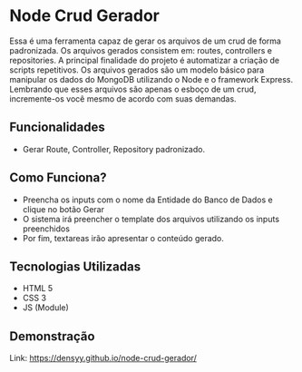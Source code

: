 # Node Crud Gerador

Essa é uma ferramenta capaz de gerar os arquivos de um crud de forma padronizada.
Os arquivos gerados consistem em: routes, controllers e repositories.
A principal finalidade do projeto é automatizar a criação de scripts repetitivos.
Os arquivos gerados são um modelo básico para manipular os dados do MongoDB utilizando o Node e o framework Express.
Lembrando que esses arquivos são apenas o esboço de um crud, incremente-os você mesmo de acordo com suas demandas.

## Funcionalidades

- Gerar Route, Controller, Repository padronizado.

## Como Funciona?

- Preencha os inputs com o nome da Entidade do Banco de Dados e clique no botão Gerar
- O sistema irá preencher o template dos arquivos utilizando os inputs preenchidos
- Por fim, textareas irão apresentar o conteúdo gerado.

## Tecnologias Utilizadas

- HTML 5
- CSS 3
- JS (Module)

## Demonstração

Link: https://densyy.github.io/node-crud-gerador/
